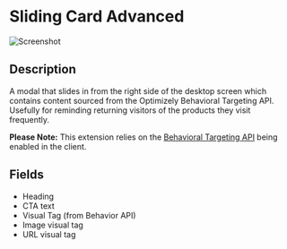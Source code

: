 # Sliding Card Advanced

![Screenshot](https://github.com/optimizely/extension-library/blob/master/Sliding%20Card%20Advanced/screenshot.png)

## Description

A modal that slides in from the right side of the desktop screen which contains content sourced from the Optimizely Behavioral Targeting API. Usefully for reminding returning visitors of the products they visit frequently.

__Please Note:__ This extension relies on the [Behavioral Targeting API](https://developers.optimizely.com/x/solutions/javascript/reference/index.html#function_behavior) being enabled in the client. 

## Fields

* Heading
* CTA text
* Visual Tag (from Behavior API)
* Image visual tag
* URL visual tag



